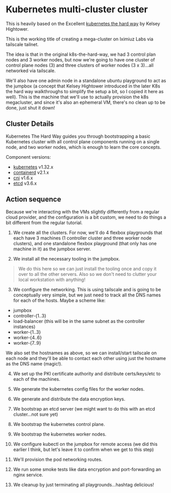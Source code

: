 # Kubernetes multi-cluster cluster

This is heavily based on the Excellent [kubernetes the hard way](https://github.com/kelseyhightower/kubernetes-the-hard-way) by Kelsey Hightower.

This is the working title of creating a mega-cluster on Iximiuz Labs via tailscale tailnet.

The idea is that in the original k8s-the-hard-way, we had 3 control plan nodes and 3 worker nodes, but now we're going to have one cluster of control plane nodes (3) and three clusters of worker nodes (3 x 3)...all networked via tailscale.

We'll also have one admin node in a standalone ubuntu playground to act as the jumpbox (a concept that Kelsey Hightower introduced in the later K8s the hard way walkthroughs to simplify the setup a bit, so I copied it here as well). This is the machine that we'll use to actually provision the k8s megacluster, and since it's also an ephemeral VM, there's no clean up to be done, just shut it down!


## Cluster Details

Kubernetes The Hard Way guides you through bootstrapping a basic Kubernetes cluster with all control plane components running on a single node, and two worker nodes, which is enough to learn the core concepts.

Component versions:

* [kubernetes](https://github.com/kubernetes/kubernetes) v1.32.x
* [containerd](https://github.com/containerd/containerd) v2.1.x
* [cni](https://github.com/containernetworking/cni) v1.6.x
* [etcd](https://github.com/etcd-io/etcd) v3.6.x

## Action sequence

Because we're interacting with the VMs slightly differently from a regular cloud provider, and the configuration is a bit custom, we need to do things a bit different from the regular tutorial.

1) We create all the clusters. For now, we'll do 4 flexbox playgrounds that each have 3 machines (1 controller cluster and three worker node clusters), and one standalone flexbox playground (that only has one machine in it) as the jumpbox server.

2) We install all the necessary tooling in the jumpbox.

> We do this here so we can just install the tooling once and copy it over to all the other servers. Also so we don't need to clutter your local workstation with anything!

3) We configure the networking. This is using tailscale and is going to be conceptually very simple, but we just need to track all the DNS names for each of the hosts. Maybe a scheme like:

- jumpbox
- controller-{1..3}
- load-balancer (this will be in the same subnet as the controller instances)
- worker-{1..3}
- worker-{4..6}
- worker-{7..9}

We also set the hostnames as above, so we can install/start tailscale on each node and they'll be able to contact each other using just the hostname as the DNS name (magic!).

4) We set up the PKI certificate authority and distribute certs/keys/etc to each of the machines.

5) We generate the kubernetes config files for the worker nodes.

6) We generate and distribute the data encryption keys.

7) We bootstrap an etcd server (we might want to do this with an etcd cluster...not sure yet)

8) We bootstrap the kubernetes control plane.

9) We bootstrap the kubernetes worker nodes.

10) We configure kubectl on the jumpbox for remote access (we did this earlier I think, but let's leave it to confirm when we get to this step)

11) We'll provision the pod networking routes.

12) We run some smoke tests like data encryption and port-forwarding an nginx service.

13) We cleanup by just terminating all playgrounds...hashtag delicious!
